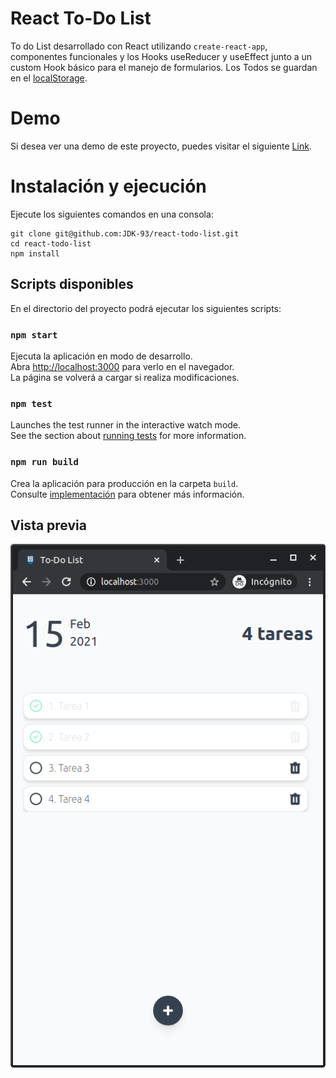 # React To-Do List

To do List desarrollado con React utilizando `create-react-app`, componentes funcionales y los Hooks useReducer y useEffect junto a un custom Hook básico para el manejo de formularios. Los Todos se guardan en el [localStorage](https://developer.mozilla.org/es/docs/Web/API/Storage/LocalStorage).

# Demo
Si desea ver una demo de este proyecto, puedes visitar el siguiente [Link](https://6029c732f6499146d53a11a8--nifty-tesla-16c39e.netlify.app/).

# Instalación y ejecución

Ejecute los siguientes comandos en una consola: 

```
git clone git@github.com:JDK-93/react-todo-list.git
cd react-todo-list
npm install
```
## Scripts disponibles

En el directorio del proyecto podrá ejecutar los siguientes scripts:

### `npm start`

Ejecuta la aplicación en modo de desarrollo.\
Abra [http://localhost:3000](http://localhost:3000) para verlo en el navegador.\
La página se volverá a cargar si realiza modificaciones.

### `npm test`

Launches the test runner in the interactive watch mode.\
See the section about [running tests](https://facebook.github.io/create-react-app/docs/running-tests) for more information.

### `npm run build`

Crea la aplicación para producción en la carpeta `build`.\
Consulte [implementación](https://facebook.github.io/create-react-app/docs/deployment) para obtener más información.

## Vista previa
<p align="center">
  <img src="images/todo.png">
</p>
